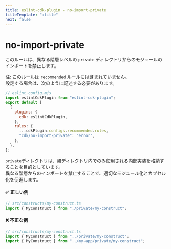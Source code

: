 ```yaml
---
title: eslint-cdk-plugin - no-import-private
titleTemplate: ":title"
next: false
---
```


# no-import-private

このルールは、異なる階層レベルの `private` ディレクトリからのモジュールのインポートを禁止します。

注: このルールは `recommended` ルールには含まれていません。  
設定する場合は、次のように記述する必要があります。

```js
// eslint.config.mjs
import eslintCdkPlugin from "eslint-cdk-plugin";
export default [
  {
    plugins: {
      cdk: eslintCdkPlugin,
    },
    rules: {
      ...cdkPlugin.configs.recommended.rules,
      "cdk/no-import-private": "error",
    },
  },
];
```

`private`ディレクトリは、親ディレクトリ内でのみ使用される内部実装を格納することを目的としています。  
異なる階層からのインポートを禁止することで、適切なモジュール化とカプセル化を促進します。

#### ✅ 正しい例

```ts
// src/constructs/my-construct.ts
import { MyConstruct } from "./private/my-construct";
```

#### ❌ 不正な例

```ts
// src/constructs/my-construct.ts
import { MyConstruct } from "../private/my-construct";
import { MyConstruct } from "../my-app/private/my-construct";
```
